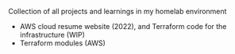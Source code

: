 Collection of all projects and learnings in my homelab environment
- AWS cloud resume website (2022), and Terraform code for the infrastructure (WIP)
- Terraform modules (AWS)
